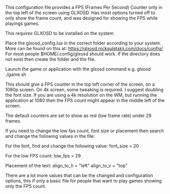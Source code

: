 This configuration file provides a FPS (Frames Per Second) Counter only in the
top left of the screen using GLXOSD. Has most options turned off to only show
the frame count, and was designed for showing the FPS while playings games.

This requires GLXOSD to be installed on the system.

Place the glxosd_config.lua in the correct folder according to your system.
More can be found on this at: https://glxosd.nickguletskii.com/docs/config/
For most people $HOME/.config/glxosd should work. If the directory does not
exist then create the folder and the file.

Launch the game or application with the glxosd command e.g.
glxosd ./game.sh

This should give a FPS counter in the top left corner of the screen, on a 1080p
screen. On 4k screen, some tweaking is required. I suggest doubling the font size.
If you are using a 4k resolution on the WM, but running the application at 1080
then the FPS count might appear in the middle left of the screen.

The default counters are set to show as red (low frame rate) under 29 frames.

If you need to change the low fps count, font size or placement
then search and change the following values in the file:

For the font, find and change the following value:
font_size = 20

For the low FPS count:
low_fps = 29

Placement of the text:
align_to_h = "left"
align_to_v = "top"

There are a lot more values that can be the changed and configuration options,
this if only a basic file for people that want to play games showing  only the
FPS count.
